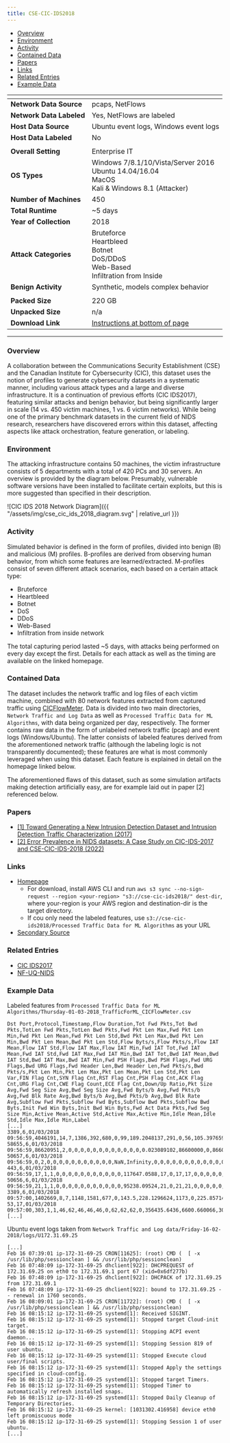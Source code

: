 ```yaml
---
title: CSE-CIC-IDS2018
---
```


- [Overview](#overview)
- [Environment](#environment)
- [Activity](#activity)
- [Contained Data](#contained-data)
- [Papers](#papers)
- [Links](#links)
- [Related Entries](#related-entries)
- [Example Data](#example-data)

| <!-- -->                 | <!-- -->                                                                                                 |
|--------------------------|----------------------------------------------------------------------------------------------------------|
| **Network Data Source**  | pcaps, NetFlows                                                                                          |
| **Network Data Labeled** | Yes, NetFlows are labeled                                                                                |
| **Host Data Source**     | Ubuntu event logs, Windows event logs                                                                    |
| **Host Data Labeled**    | No                                                                                                       |
|                          |                                                                                                          |
| **Overall Setting**      | Enterprise IT                                                                                            |
| **OS Types**             | Windows 7/8.1/10/Vista/Server 2016 <br> Ubuntu 14.04/16.04 <br> MacOS<br/> Kali & Windows 8.1 (Attacker) |
| **Number of Machines**   | 450                                                                                                      |
| **Total Runtime**        | ~5 days                                                                                                  |
| **Year of Collection**   | 2018                                                                                                     |
| **Attack Categories**    | Bruteforce<br/>Heartbleed<br/>Botnet<br/>DoS/DDoS<br/>Web-Based<br/>Infiltration from Inside             |
| **Benign Activity**      | Synthetic, models complex behavior                                                                       |
|                          |                                                                                                          |
| **Packed Size**          | 220 GB                                                                                                   |
| **Unpacked Size**        | n/a                                                                                                      |
| **Download Link**        | [Instructions at bottom of page](https://www.unb.ca/cic/datasets/ids-2018.html)                          |

***

### Overview

A collaboration between the Communications Security Establishment (CSE) and the Canadian Institute for Cybersecurity (CIC), this dataset uses the notion of profiles to generate cybersecurity datasets in a systematic manner, including various attack types and a large and diverse infrastructure.
It is a continuation of previous efforts (CIC IDS2017), featuring similar attacks and benign behavior, but being significantly larger in scale (14 vs. 450 victim machines, 1 vs. 6 victim networks).
While being one of the primary benchmark datasets in the current field of NIDS research, researchers have discovered errors within this dataset, affecting aspects like attack orchestration, feature generation, or labeling.

### Environment

The attacking infrastructure contains 50 machines, the victim infrastructure consists of 5 departments with a total of 420 PCs and 30 servers.
An overview is provided by the diagram below.
Presumably, vulnerable software versions have been installed to facilitate certain exploits, but this is more suggested than specified in their description.

![CIC IDS 2018 Network Diagram]({{ "/assets/img/cse_cic_ids_2018_diagram.svg" | relative_url }})

### Activity

Simulated behavior is defined in the form of profiles, divided into benign (B) and malicious (M) profiles.
B-profiles are derived from observing human behavior, from which some features are learned/extracted.
M-profiles consist of seven different attack scenarios, each based on a certain attack type:

- Bruteforce
- Heartbleed
- Botnet
- DoS
- DDoS
- Web-Based
- Infiltration from inside network

The total capturing period lasted ~5 days, with attacks being performed on every day except the first.
Details for each attack as well as the timing are available on the linked homepage.

### Contained Data

The dataset includes the network traffic and log files of each victim machine, combined with 80 network features extracted from captured traffic using [CICFlowMeter](https://www.unb.ca/cic/research/applications.html#CICFlowMeter).
Data is divided into two main directories, `Network Traffic and Log Data` as well as `Processed Traffic Data for ML Algorithms`, with data being organized per day, respectively.
The former contains raw data in the form of unlabeled network traffic (pcap) and event logs (Windows/Ubuntu).
The latter consists of labeled features derived from the aforementioned network traffic (although the labeling logic is not transparently documented);
these features are what is most commonly leveraged when using this dataset.
Each feature is explained in detail on the homepage linked below.

The aforementioned flaws of this dataset, such as some simulation artifacts making detection artificially easy, are for example laid out in paper [2] referenced below.

### Papers

- [[1] Toward Generating a New Intrusion Detection Dataset and Intrusion Detection Traffic Characterization (2017)](https://doi.org/10.5220/0006639801080116)
- [[2] Error Prevalence in NIDS datasets: A Case Study on CIC-IDS-2017 and CSE-CIC-IDS-2018 (2022)](https://doi.org/10.1109/CNS56114.2022.9947235)

### Links

- [Homepage](https://www.unb.ca/cic/datasets/ids-2018.html)
    - For download, install AWS CLI and
      run `aws s3 sync --no-sign-request --region <your-region> "s3://cse-cic-ids2018/" dest-dir`, where your-region is
      your AWS region and destination-dir is the target directory.
    - If cou only need the labeled features, use `s3://cse-cic-ids2018/Processed Traffic Data for ML Algorithms` as your URL
- [Secondary Source](https://registry.opendata.aws/cse-cic-ids2018/)

### Related Entries
- [CIC IDS2017](/COMIDDS/content/datasets/cic_ids2017)
- [NF-UQ-NIDS](/COMIDDS/content/datasets/nf_uq_nids)

### Example Data

Labeled features from `Processed Traffic Data for ML Algorithms/Thursday-01-03-2018_TrafficForML_CICFlowMeter.csv`

```
Dst Port,Protocol,Timestamp,Flow Duration,Tot Fwd Pkts,Tot Bwd Pkts,TotLen Fwd Pkts,TotLen Bwd Pkts,Fwd Pkt Len Max,Fwd Pkt Len Min,Fwd Pkt Len Mean,Fwd Pkt Len Std,Bwd Pkt Len Max,Bwd Pkt Len Min,Bwd Pkt Len Mean,Bwd Pkt Len Std,Flow Byts/s,Flow Pkts/s,Flow IAT Mean,Flow IAT Std,Flow IAT Max,Flow IAT Min,Fwd IAT Tot,Fwd IAT Mean,Fwd IAT Std,Fwd IAT Max,Fwd IAT Min,Bwd IAT Tot,Bwd IAT Mean,Bwd IAT Std,Bwd IAT Max,Bwd IAT Min,Fwd PSH Flags,Bwd PSH Flags,Fwd URG Flags,Bwd URG Flags,Fwd Header Len,Bwd Header Len,Fwd Pkts/s,Bwd Pkts/s,Pkt Len Min,Pkt Len Max,Pkt Len Mean,Pkt Len Std,Pkt Len Var,FIN Flag Cnt,SYN Flag Cnt,RST Flag Cnt,PSH Flag Cnt,ACK Flag Cnt,URG Flag Cnt,CWE Flag Count,ECE Flag Cnt,Down/Up Ratio,Pkt Size Avg,Fwd Seg Size Avg,Bwd Seg Size Avg,Fwd Byts/b Avg,Fwd Pkts/b Avg,Fwd Blk Rate Avg,Bwd Byts/b Avg,Bwd Pkts/b Avg,Bwd Blk Rate Avg,Subflow Fwd Pkts,Subflow Fwd Byts,Subflow Bwd Pkts,Subflow Bwd Byts,Init Fwd Win Byts,Init Bwd Win Byts,Fwd Act Data Pkts,Fwd Seg Size Min,Active Mean,Active Std,Active Max,Active Min,Idle Mean,Idle Std,Idle Max,Idle Min,Label
[...]
3389,6,01/03/2018 09:56:59,4046191,14,7,1386,392,680,0,99,189.2048137,291,0,56,105.3976597,439.4256228,5.190066411,202309.55,254579.8433,957090,27,4046191,311245.4615,336198.2491,1235902,49275,3933933,655655.5,326972.6235,957090,165703,0,0,0,0,292,152,3.460044274,1.730022137,0,680,80.81818182,161.4669762,26071.58442,0,0,1,1,0,0,0,1,0,84.66666667,99,56,0,0,0,0,0,0,14,1386,7,392,8192,62614,7,20,0,0,0,0,0,0,0,0,Benign
58655,6,01/03/2018 09:56:59,86620951,2,0,0,0,0,0,0,0,0,0,0,0,0,0.023089102,86600000,0,86600000,86600000,86600000,86600000,0,86600000,86600000,0,0,0,0,0,0,0,0,0,40,0,0.023089102,0,0,0,0,0,0,0,0,0,0,1,0,0,0,0,0,0,0,0,0,0,0,0,0,2,0,0,0,62617,-1,0,20,0,0,0,0,86600000,0,86600000,86600000,Benign
50657,6,01/03/2018 09:56:59,0,2,0,0,0,0,0,0,0,0,0,0,0,NaN,Infinity,0,0,0,0,0,0,0,0,0,0,0,0,0,0,0,0,0,0,40,0,0,0,0,0,0,0,0,0,0,0,0,1,0,0,0,0,0,0,0,0,0,0,0,0,0,2,0,0,0,4816,-1,0,20,0,0,0,0,0,0,0,0,Benign
443,6,01/03/2018 09:56:59,17,1,1,0,0,0,0,0,0,0,0,0,0,0,117647.0588,17,0,17,17,0,0,0,0,0,0,0,0,0,0,0,0,0,0,20,20,58823.52941,58823.52941,0,0,0,0,0,0,0,0,0,1,0,0,0,1,0,0,0,0,0,0,0,0,0,1,0,1,0,64237,4816,0,20,0,0,0,0,0,0,0,0,Benign
50656,6,01/03/2018 09:56:59,21,1,1,0,0,0,0,0,0,0,0,0,0,0,95238.09524,21,0,21,21,0,0,0,0,0,0,0,0,0,0,0,0,0,0,20,20,47619.04762,47619.04762,0,0,0,0,0,0,0,0,0,1,1,0,0,1,0,0,0,0,0,0,0,0,0,1,0,1,0,946,254,0,20,0,0,0,0,0,0,0,0,Benign
3389,6,01/03/2018 09:57:00,1402669,8,7,1148,1581,677,0,143.5,228.1296624,1173,0,225.8571429,430.0986044,1945.576611,10.69389856,100190.6429,251930.1473,969023,49,1402669,200381.2857,385946.3919,1073843,49,1338992,223165.3333,365735.7739,969023,63653,0,0,0,0,168,148,5.703412566,4.990485995,0,1173,170.5625,319.4332416,102037.5958,0,0,0,1,0,0,0,0,0,181.9333333,143.5,225.8571429,0,0,0,0,0,0,8,1148,7,1581,8192,62852,5,20,0,0,0,0,0,0,0,0,Infilteration
53,17,01/03/2018 09:57:00,303,1,1,46,62,46,46,46,0,62,62,62,0,356435.6436,6600.660066,303,0,303,303,0,0,0,0,0,0,0,0,0,0,0,0,0,0,8,8,3300.330033,3300.330033,46,62,51.33333333,9.237604307,85.33333333,0,0,0,0,0,0,0,0,1,77,46,62,0,0,0,0,0,0,1,46,1,62,-1,-1,0,8,0,0,0,0,0,0,0,0,Infilteration
[...]
```

Ubuntu event logs taken from `Network Traffic and Log data/Friday-16-02-2018/logs/U172.31.69.25`

```
[...]
Feb 16 07:39:01 ip-172-31-69-25 CRON[11625]: (root) CMD (  [ -x /usr/lib/php/sessionclean ] && /usr/lib/php/sessionclean)
Feb 16 07:48:09 ip-172-31-69-25 dhclient[922]: DHCPREQUEST of 172.31.69.25 on eth0 to 172.31.69.1 port 67 (xid=0x6df277b)
Feb 16 07:48:09 ip-172-31-69-25 dhclient[922]: DHCPACK of 172.31.69.25 from 172.31.69.1
Feb 16 07:48:09 ip-172-31-69-25 dhclient[922]: bound to 172.31.69.25 -- renewal in 1760 seconds.
Feb 16 08:09:01 ip-172-31-69-25 CRON[11722]: (root) CMD (  [ -x /usr/lib/php/sessionclean ] && /usr/lib/php/sessionclean)
Feb 16 08:15:12 ip-172-31-69-25 systemd[1]: Received SIGINT.
Feb 16 08:15:12 ip-172-31-69-25 systemd[1]: Stopped target Cloud-init target.
Feb 16 08:15:12 ip-172-31-69-25 systemd[1]: Stopping ACPI event daemon...
Feb 16 08:15:12 ip-172-31-69-25 systemd[1]: Stopping Session 819 of user ubuntu.
Feb 16 08:15:12 ip-172-31-69-25 systemd[1]: Stopped Execute cloud user/final scripts.
Feb 16 08:15:12 ip-172-31-69-25 systemd[1]: Stopped Apply the settings specified in cloud-config.
Feb 16 08:15:12 ip-172-31-69-25 systemd[1]: Stopped target Timers.
Feb 16 08:15:12 ip-172-31-69-25 systemd[1]: Stopped Timer to automatically refresh installed snaps.
Feb 16 08:15:12 ip-172-31-69-25 systemd[1]: Stopped Daily Cleanup of Temporary Directories.
Feb 16 08:15:12 ip-172-31-69-25 kernel: [1031302.416958] device eth0 left promiscuous mode
Feb 16 08:15:12 ip-172-31-69-25 systemd[1]: Stopping Session 1 of user ubuntu.
[...]
```